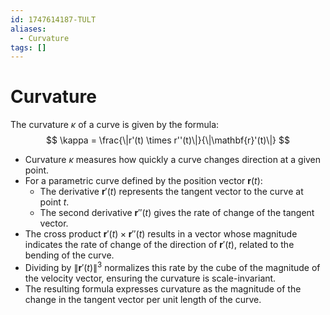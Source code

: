 ```yaml
---
id: 1747614187-TULT
aliases:
  - Curvature
tags: []
---
```


# Curvature

The curvature $\kappa$ of a curve is given by the formula:
$$ \kappa = \frac{\|r'(t) \times r''(t)\|}{\|\mathbf{r}'(t)\|} $$

- Curvature $\kappa$ measures how quickly a curve changes direction at a given point.
- For a parametric curve defined by the position vector $\mathbf{r}(t)$:
  - The derivative $\mathbf{r}'(t)$ represents the tangent vector to the curve at point $t$.
  - The second derivative $\mathbf{r}''(t)$ gives the rate of change of the tangent vector.
- The cross product $\mathbf{r}'(t) \times \mathbf{r}''(t)$ results in a vector whose magnitude indicates the rate of change of the direction of $\mathbf{r}'(t)$, related to the bending of the curve.
- Dividing by $\|\mathbf{r}'(t)\|^3$ normalizes this rate by the cube of the magnitude of the velocity vector, ensuring the curvature is scale-invariant.
- The resulting formula expresses curvature as the magnitude of the change in the tangent vector per unit length of the curve.

